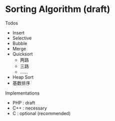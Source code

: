 # Sorting Algorithm (draft)

Todos

- Insert
- Selective
- Bubble
- Merge
- Quicksort
    - 两路
    - 三路
    - ……
- Heap Sort
- 基数排序

Implementations

- PHP : draft
- C++ : necessary
- C : optional (recommended)
